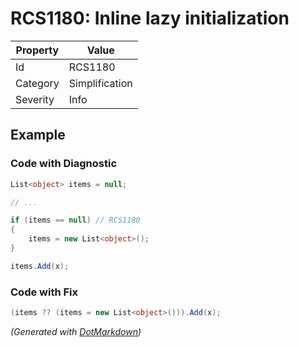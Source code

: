 # RCS1180: Inline lazy initialization

| Property | Value          |
| -------- | -------------- |
| Id       | RCS1180        |
| Category | Simplification |
| Severity | Info           |

## Example

### Code with Diagnostic

```csharp
List<object> items = null;

// ...

if (items == null) // RCS1180
{
    items = new List<object>();
}

items.Add(x);
```

### Code with Fix

```csharp
(items ?? (items = new List<object>())).Add(x);
```


*\(Generated with [DotMarkdown](http://github.com/JosefPihrt/DotMarkdown)\)*